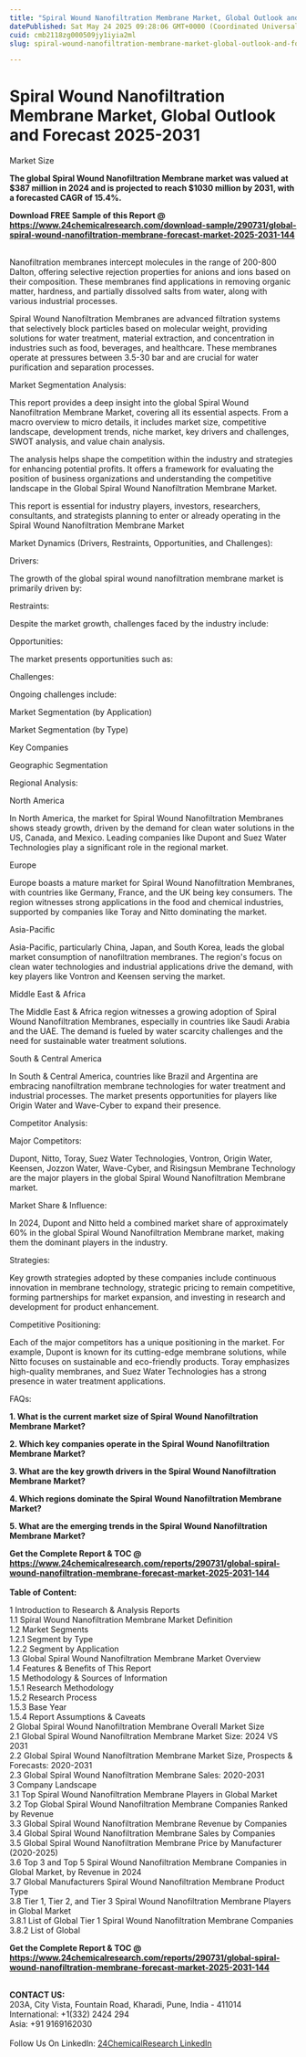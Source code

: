 ```yaml
---
title: "Spiral Wound Nanofiltration Membrane Market, Global Outlook and Forecast 2025-2031"
datePublished: Sat May 24 2025 09:28:06 GMT+0000 (Coordinated Universal Time)
cuid: cmb2118zg000509jy1iyia2ml
slug: spiral-wound-nanofiltration-membrane-market-global-outlook-and-forecast-2025-2031

---
```


# Spiral Wound Nanofiltration Membrane Market, Global Outlook and Forecast 2025-2031

<p>Market Size</p><p>
</p><p><strong>The global Spiral Wound Nanofiltration Membrane market was valued at $387 million in 2024 and is projected to reach $1030 million by 2031, with a forecasted CAGR of 15.4%.</strong></p><div><b>Download FREE Sample of this Report @ 
            <a href="https://www.24chemicalresearch.com/download-sample/290731/global-spiral-wound-nanofiltration-membrane-forecast-market-2025-2031-144">
            https://www.24chemicalresearch.com/download-sample/290731/global-spiral-wound-nanofiltration-membrane-forecast-market-2025-2031-144</a></b></div><br><p>
</p><p>Nanofiltration membranes intercept molecules in the range of 200-800 Dalton, offering selective rejection properties for anions and ions based on their composition. These membranes find applications in removing organic matter, hardness, and partially dissolved salts from water, along with various industrial processes.</p><p>
</p><p>Spiral Wound Nanofiltration Membranes are advanced filtration systems that selectively block particles based on molecular weight, providing solutions for water treatment, material extraction, and concentration in industries such as food, beverages, and healthcare. These membranes operate at pressures between 3.5-30 bar and are crucial for water purification and separation processes.</p><p>
Market Segmentation Analysis:</p><p>
</p><p>This report provides a deep insight into the global Spiral Wound Nanofiltration Membrane Market, covering all its essential aspects. From a macro overview to micro details, it includes market size, competitive landscape, development trends, niche market, key drivers and challenges, SWOT analysis, and value chain analysis.</p><p>
</p><p>The analysis helps shape the competition within the industry and strategies for enhancing potential profits. It offers a framework for evaluating the position of business organizations and understanding the competitive landscape in the Global Spiral Wound Nanofiltration Membrane Market.</p><p>
</p><p>This report is essential for industry players, investors, researchers, consultants, and strategists planning to enter or already operating in the Spiral Wound Nanofiltration Membrane Market</p><p>
Market Dynamics (Drivers, Restraints, Opportunities, and Challenges):</p><p>
Drivers:</p><p>
</p><p>The growth of the global spiral wound nanofiltration membrane market is primarily driven by:</p><p>
</p><p>
</p><p></p><p>
Restraints:</p><p>
</p><p>Despite the market growth, challenges faced by the industry include:</p><p>
</p><p>
</p><p></p><p>
Opportunities:</p><p>
</p><p>The market presents opportunities such as:</p><p>
</p><p>
</p><p></p><p>
Challenges:</p><p>
</p><p>Ongoing challenges include:</p><p>
</p><p>
Market Segmentation (by Application)</p><p>
</p><p>
Market Segmentation (by Type)</p><p>
</p><p>
Key Companies</p><p>
</p><p>
Geographic Segmentation</p><p>
</p><p>
	</p><p>
Regional Analysis:</p><p>
North America</p><p>
</p><p>In North America, the market for Spiral Wound Nanofiltration Membranes shows steady growth, driven by the demand for clean water solutions in the US, Canada, and Mexico. Leading companies like Dupont and Suez Water Technologies play a significant role in the regional market.</p><p>
Europe</p><p>
</p><p>Europe boasts a mature market for Spiral Wound Nanofiltration Membranes, with countries like Germany, France, and the UK being key consumers. The region witnesses strong applications in the food and chemical industries, supported by companies like Toray and Nitto dominating the market.</p><p>
Asia-Pacific</p><p>
</p><p>Asia-Pacific, particularly China, Japan, and South Korea, leads the global market consumption of nanofiltration membranes. The region's focus on clean water technologies and industrial applications drive the demand, with key players like Vontron and Keensen serving the market.</p><p>
Middle East &amp; Africa</p><p>
</p><p>The Middle East &amp; Africa region witnesses a growing adoption of Spiral Wound Nanofiltration Membranes, especially in countries like Saudi Arabia and the UAE. The demand is fueled by water scarcity challenges and the need for sustainable water treatment solutions.</p><p>
South &amp; Central America</p><p>
</p><p>In South &amp; Central America, countries like Brazil and Argentina are embracing nanofiltration membrane technologies for water treatment and industrial processes. The market presents opportunities for players like Origin Water and Wave-Cyber to expand their presence.</p><p>
Competitor Analysis:</p><p>
Major Competitors:</p><p>
</p><p>Dupont, Nitto, Toray, Suez Water Technologies, Vontron, Origin Water, Keensen, Jozzon Water, Wave-Cyber, and Risingsun Membrane Technology are the major players in the global Spiral Wound Nanofiltration Membrane market.</p><p>
Market Share &amp; Influence:</p><p>
</p><p>In 2024, Dupont and Nitto held a combined market share of approximately 60% in the global Spiral Wound Nanofiltration Membrane market, making them the dominant players in the industry.</p><p>
Strategies:</p><p>
</p><p>Key growth strategies adopted by these companies include continuous innovation in membrane technology, strategic pricing to remain competitive, forming partnerships for market expansion, and investing in research and development for product enhancement.</p><p>
Competitive Positioning:</p><p>
</p><p>Each of the major competitors has a unique positioning in the market. For example, Dupont is known for its cutting-edge membrane solutions, while Nitto focuses on sustainable and eco-friendly products. Toray emphasizes high-quality membranes, and Suez Water Technologies has a strong presence in water treatment applications.</p><p>
FAQs:</p><p>
</p><p><strong>1. What is the current market size of Spiral Wound Nanofiltration Membrane Market?</strong></p><p>
</p><p>
</p><p><strong>2. Which key companies operate in the Spiral Wound Nanofiltration Membrane Market?</strong></p><p>
</p><p>
</p><p><strong>3. What are the key growth drivers in the Spiral Wound Nanofiltration Membrane Market?</strong></p><p>
</p><p>
</p><p><strong>4. Which regions dominate the Spiral Wound Nanofiltration Membrane Market?</strong></p><p>
</p><p>
</p><p><strong>5. What are the emerging trends in the Spiral Wound Nanofiltration Membrane Market?</strong></p><p>
</p>

<div><b>Get the Complete Report & TOC @ 
            <a href="https://www.24chemicalresearch.com/reports/290731/global-spiral-wound-nanofiltration-membrane-forecast-market-2025-2031-144">
            https://www.24chemicalresearch.com/reports/290731/global-spiral-wound-nanofiltration-membrane-forecast-market-2025-2031-144</a></b></div><br>
            <b>Table of Content:</b><p>1 Introduction to Research & Analysis Reports<br />
 1.1 Spiral Wound Nanofiltration Membrane Market Definition<br />
 1.2 Market Segments<br />
 1.2.1 Segment by Type<br />
 1.2.2 Segment by Application<br />
 1.3 Global Spiral Wound Nanofiltration Membrane Market Overview<br />
 1.4 Features & Benefits of This Report<br />
 1.5 Methodology & Sources of Information<br />
 1.5.1 Research Methodology<br />
 1.5.2 Research Process<br />
 1.5.3 Base Year<br />
 1.5.4 Report Assumptions & Caveats<br />
2 Global Spiral Wound Nanofiltration Membrane Overall Market Size<br />
 2.1 Global Spiral Wound Nanofiltration Membrane Market Size: 2024 VS 2031<br />
 2.2 Global Spiral Wound Nanofiltration Membrane Market Size, Prospects & Forecasts: 2020-2031<br />
 2.3 Global Spiral Wound Nanofiltration Membrane Sales: 2020-2031<br />
3 Company Landscape<br />
 3.1 Top Spiral Wound Nanofiltration Membrane Players in Global Market<br />
 3.2 Top Global Spiral Wound Nanofiltration Membrane Companies Ranked by Revenue<br />
 3.3 Global Spiral Wound Nanofiltration Membrane Revenue by Companies<br />
 3.4 Global Spiral Wound Nanofiltration Membrane Sales by Companies<br />
 3.5 Global Spiral Wound Nanofiltration Membrane Price by Manufacturer (2020-2025)<br />
 3.6 Top 3 and Top 5 Spiral Wound Nanofiltration Membrane Companies in Global Market, by Revenue in 2024<br />
 3.7 Global Manufacturers Spiral Wound Nanofiltration Membrane Product Type<br />
 3.8 Tier 1, Tier 2, and Tier 3 Spiral Wound Nanofiltration Membrane Players in Global Market<br />
 3.8.1 List of Global Tier 1 Spiral Wound Nanofiltration Membrane Companies<br />
 3.8.2 List of Global </p>

<div><b>Get the Complete Report & TOC @ 
            <a href="https://www.24chemicalresearch.com/reports/290731/global-spiral-wound-nanofiltration-membrane-forecast-market-2025-2031-144">
            https://www.24chemicalresearch.com/reports/290731/global-spiral-wound-nanofiltration-membrane-forecast-market-2025-2031-144</a></b></div><br>

<b>CONTACT US:</b><br>
            203A, City Vista, Fountain Road, Kharadi, Pune, India - 411014<br>
            International: +1(332) 2424 294<br>
            Asia: +91 9169162030 <br><br>
            Follow Us On LinkedIn: <a href="https://www.linkedin.com/company/24chemicalresearch/">24ChemicalResearch LinkedIn</a>